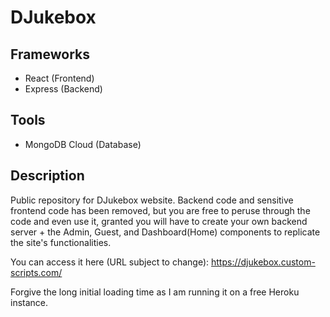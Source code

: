 # DJukebox

## Frameworks

- React (Frontend)
- Express (Backend)

## Tools

- MongoDB Cloud (Database)

## Description

Public repository for DJukebox website. Backend code and sensitive frontend code has been removed, but you are free to peruse through the code and even use it, granted you will have to create your own backend server + the Admin, Guest, and Dashboard(Home) components to replicate the site's functionalities.

You can access it here (URL subject to change): https://djukebox.custom-scripts.com/

Forgive the long initial loading time as I am running it on a free Heroku instance.
